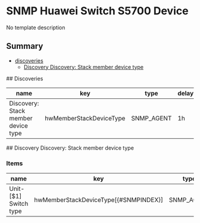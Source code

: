 # SNMP Huawei Switch S5700 Device
No template description
## Summary
* [discoveries](#discoveries)
  * [Discovery Discovery: Stack member device type ](#discovery_discovery:_stack_member_device_type
)
<a name="discoveries" />
## Discoveries

| name | key | type | delay |
| ------------- |------------- |------------- |------------- |
| Discovery: Stack member device type | hwMemberStackDeviceType | SNMP_AGENT | 1h |

<a name="discovery_discovery:_stack_member_device_type" />
## Discovery Discovery: Stack member device type

### Items

| name | key | type |
| ------------- |------------- |------------- |
| Unit-[$1] Switch type | hwMemberStackDeviceType[{#SNMPINDEX}] | SNMP_AGENT |
